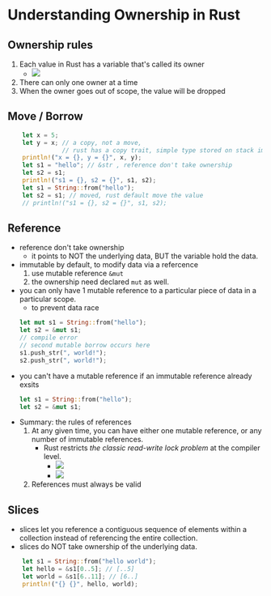 
# Understanding Ownership in Rust

## Ownership rules

1. Each value in Rust has a variable that's called its owner
    - ![](../imgs/rust_ownership.png)
2. There can only one owner at a time
3. When the owner goes out of scope, the value will be dropped


## Move / Borrow

```rust
    let x = 5;
    let y = x; // a copy, not a move,
               // rust has a copy trait, simple type stored on stack implement this trait
    println!("x = {}, y = {}", x, y);
    let s1 = "hello"; // &str , reference don't take ownership
    let s2 = s1;
    println!("s1 = {}, s2 = {}", s1, s2);
    let s1 = String::from("hello");
    let s2 = s1; // moved, rust default move the value
    // println!("s1 = {}, s2 = {}", s1, s2);
```

## Reference

- reference don't take ownership
    - it points to NOT the underlying data, BUT the variable hold the data.
- immutable by default, to modify data via a refercence
    1. use mutable reference `&mut`
    2. the ownership need declared `mut` as well.
- you can only have 1 mutable reference to a particular piece of data in a particular scope.
    - to prevent data race
    ```rust
    let mut s1 = String::from("hello");
    let s2 = &mut s1;
    // compile error
    // second mutable borrow occurs here
    s1.push_str(", world!");
    s2.push_str(", world!");
    ```
- you can't have a mutable reference if an immutable reference already exsits
    ```rust
    let s1 = String::from("hello");
    let s2 = &mut s1;
    ```
- Summary: the rules of references
    1. At any given time, you can have either one mutable reference, or any number of immutable references.
        - Rust restricts *the classic read-write lock problem* at the compiler level.
            - ![](../imgs/rust_ownership3.0.webp)
            - ![](../imgs/rust_ownership3.webp)
    2. References must always be valid



## Slices

- slices let you reference a contiguous sequence of elements within a collection instead of referencing the entire collection.
- slices do NOT take ownership of the underlying data.

```rust
    let s1 = String::from("hello world");
    let hello = &s1[0..5]; // [..5]
    let world = &s1[6..11]; // [6..]
    println!("{} {}", hello, world);
```





